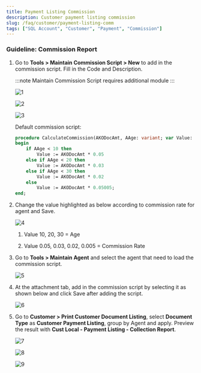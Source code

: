 ```yaml
---
title: Payment Listing Commission
description: Customer payment listing commission
slug: /faq/customer/payment-listing-comm
tags: ["SQL Account", "Customer", "Payment", "Commission"]
---
```


### Guideline: Commission Report

1. Go to **Tools > Maintain Commission Script > New** to add in the commission
   script. Fill in the Code and Description.

    :::note
    Maintain Commission Script requires additional module
    :::

    ![1](../../../static/img/customer/comm/1.png)

    ![2](../../../static/img/customer/comm/2.png)

    ![3](../../../static/img/customer/comm/3.png)

    Default commission script:

    ```pascal
    procedure CalculateCommission(AKODocAmt, AAge: variant; var Value: variant);
    begin
        if AAge < 10 then
            Value := AKODocAmt * 0.05
        else if AAge < 20 then
            Value := AKODocAmt * 0.03
        else if AAge < 30 then
            Value := AKODocAmt * 0.02
        else
            Value := AKODocAmt * 0.05005;
    end;
    ```

2. Change the value highlighted as below according to commission rate for agent and Save.

   ![4](../../../static/img/customer/comm/4.png)

    1. Value 10, 20, 30 = Age

    2. Value 0.05, 0.03, 0.02, 0.005 = Commission Rate

3. Go to **Tools > Maintain Agent** and select the agent that need to load the commission script.

    ![5](../../../static/img/customer/comm/5.png)

4. At the attachment tab, add in the commission script by selecting it as shown below and click Save after adding the script.

    ![6](../../../static/img/customer/comm/6.png)

5. Go to **Customer > Print Customer Document Listing**, select **Document Type** as **Customer Payment Listing**, group by Agent and apply. Preview the result with **Cust Local - Payment Listing - Collection Report**.

    ![7](../../../static/img/customer/comm/7.png)

    ![8](../../../static/img/customer/comm/8.png)

    ![9](../../../static/img/customer/comm/9.png)
